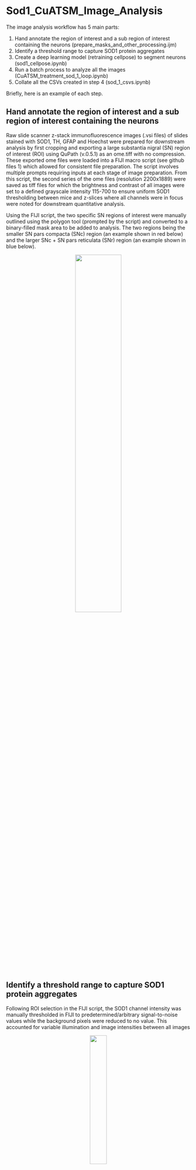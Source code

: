 # Sod1_CuATSM_Image_Analysis

The image analysis workflow has 5 main parts:
1) Hand annotate the region of interest and a sub region of interest containing the neurons (prepare_masks_and_other_processing.ijm)
2) Identify a threshold range to capture SOD1 protein aggregates  
3) Create a deep learning model (retraining cellpose) to segment neurons (sod1_cellpose.ipynb)
4) Run a batch process to analyze all the images (CuATSM_treatment_sod_1_loop.ipynb)
5) Collate all the CSVs created in step 4 (sod_1_csvs.ipynb)

Briefly, here is an example of each step. 

## Hand annotate the region of interest and a sub region of interest containing the neurons

Raw slide scanner z-stack immunofluorescence images (.vsi files) of slides stained with SOD1, TH, GFAP and Hoechst were prepared for downstream analysis by first cropping and exporting a large substantia nigral (SN) region of interest (ROI) using QuPath (v.0.5.1) as an ome.tiff with no compression. These exported ome files were loaded into a FIJI macro script (see github files 1) which allowed for consistent file preparation. The script involves multiple prompts requiring inputs at each stage of image preparation. From this script, the second series of the ome files (resolution 2200x1889) were saved as tiff files for which the brightness and contrast of all images were set to a defined grayscale intensity 115-700 to ensure uniform SOD1 thresholding between mice and z-slices where all channels were in focus were noted for downstream quantitative analysis.

Using the FIJI script, the two specific SN regions of interest were manually outlined using the polygon tool (prompted by the script) and converted to a binary-filled mask area to be added to analysis. The two regions being the smaller SN pars compacta (SNc) region (an example shown in red below) and the larger SNc + SN pars reticulata (SNr) region (an example shown in blue below). 

<p align="center">
<img  src="read_me_files/ROIS.png" width="50%" height="50%" /> 
</p>


## Identify a threshold range to capture SOD1 protein aggregates 

Following ROI selection in the FIJI script, the SOD1 channel intensity was manually thresholded  in FIJI to predetermined/arbitrary signal-to-noise values while the background pixels were reduced to no value. This accounted for variable illumination and image intensities between all images 

<p align="center">
<img  src="read_me_files/sod_1_thresh.png" width="30%" height="30%"/> 
</p>

###### Screenshot taken whilst implementing the threshold range workflow

## Create a deep learning model (retraining cellpose) to segment neurons

A custom trained deep learning artificial intelligence (AI) cellpose model was trained for use in downstream neuron stereological analysis. This cellpose model was trained on 50 2-dimensional image slices from 16 z-stack images (from 8 different mice; 10% of cohort) which had been manually segmented by one investigator. It was then applied to an additional set of 8 slices in which neurons had also been manually segmented and counted, resulting stereological counts exhibited an accuracy of 0.72 and f1 score of 0.83.

<p align="center">
<img  src="read_me_files/raw.png" width="30%" height="30%"/> 
</p>

###### Example# 2D raw image slices from z-stack.

<p align="center">
<img  src="read_me_files/mask.png" width="30%" height="30%"/> 
</p>

###### Example: 2D raw image slices from z-stack with corresponding mask to (re)train cellpose. 

The code to train the model is in the script "sod1_cellpose.ipynb" the key paramaters used were:

| Input  | Value |
| ------------- | ------------- |
| number_of_epochs | 500  |
| initial_learning_rate  | 0.1  |
| batch_size | 16  |
| percentage_validation  | 20  |
| Use_Data_augmentation  | False  |
| Pretrained_model | "Cytoplasm2"  |

The code we used was essentially the [ZeroCostDL4Mic](https://www.nature.com/articles/s41467-021-22518-0/) cellpose notebook, however we created a local conda environment as to not be limited by colab sessions running out of resources.


## Run a batch process to analyze all the images

To analyse the images with neuron stereology, astrocyte segmentation and SOD1 localisation quantification, an automated custom python workflow (SOD_1_image_analysis_loop.ipynb) was used to process the tiff images produced during the pre-processing stage. The workflow generated a spatial profile within the inputted SN ROIs for the neurons, astrocytes and SOD1 and forms a three-dimensional (3D) reconstruction allowing visualisation of the spatial localisation of SOD1 aggregates within and outside these cell types.

The workflow is based of a "ref_master_csv, with the following structure:

| Directonary                                            | IMAGE_ID                      | min_thresh | max_thresh | first_slice | last_slice | Genptype | Treatment | Width (Pixels) | With (um) | Height (Pixels) | Height (um) | C dim | Z dim | T dim | X_pix | Y_pix | Z_pix |
|--------------------------------------------------------|-------------------------------|------------|------------|-------------|------------|----------|-----------|----------------|-----------|-----------------|-------------|-------|-------|-------|-------|-------|-------|
| R:\PRJ-SOD1_AI\cuatsm_treatment_sod_1_analysis_200_300 | MS167_SN_Z01_1_VC_Tiff_format | 370        | 698        | 2           | 35         | SOCK     | SSV       | 12246          | 1408.29   | 10890           | 1252.3      | 4     | 41    | 1     | 0.115 | 0.115 | 0.5   |
| R:\PRJ-SOD1_AI\cuatsm_treatment_sod_1_analysis_200_300 | MS167_SN_Z01_2_VC_Tiff_format | 374        | 698        | 3           | 36         | SOCK     | SSV       | 12246          | 1408.29   | 10890           | 1252.3      | 4     | 41    | 1     | 0.115 | 0.115 | 0.5   |
| R:\PRJ-SOD1_AI\cuatsm_treatment_sod_1_analysis_200_300 | MS167_SN_Z03_1_VC_Tiff_format | 381        | 698        | 1           | 39         | SOCK     | SSV       | 17910          | 2059.66   | 12480           | 1435.2      | 4     | 41    | 1     | 0.115 | 0.115 | 0.5   |
| R:\PRJ-SOD1_AI\cuatsm_treatment_sod_1_analysis_200_300 | MS167_SN_Z03_2_VC_Tiff_format | 377        | 698        | 1           | 36         | SOCK     | SSV       | 17910          | 2059.66   | 12480           | 1435.2      | 4     | 41    | 1     | 0.115 | 0.115 | 0.5   |
| R:\PRJ-SOD1_AI\cuatsm_treatment_sod_1_analysis_200_300 | MS167_SN_Z05_1_VC_Tiff_format | 367        | 698        | 1           | 33         | SOCK     | SSV       | 16272          | 1871.29   | 10584           | 1217.16     | 4     | 41    | 1     | 0.115 | 0.115 | 0.5   |
| R:\PRJ-SOD1_AI\cuatsm_treatment_sod_1_analysis_200_300 | MS167_SN_Z05_2_VC_Tiff_format | 381        | 698        | 1           | 38         | SOCK     | SSV       | 16272          | 1871.29   | 10584           | 1217.16     | 4     | 41    | 1     | 0.115 | 0.115 | 0.5   |
| R:\PRJ-SOD1_AI\cuatsm_treatment_sod_1_analysis_200_300 | MS167_SN_Z07_1_VC_Tiff_format | 377        | 698        | 1           | 35         | SOCK     | SSV       | 13200          | 1518      | 13272           | 1526.28     | 4     | 41    | 1     | 0.115 | 0.115 | 0.5   |

The explanation for each column is as follows:

| Column Title  | Explanation |
| ------------- | ------------- |
| Directonary | The location of the image  |
| IMAGE_ID  | A unique ID for each image  |
| min_thresh | min grayscale range for indetifying SOD1  |
| max_thresh  | max grayscale range for indetifying SOD1  |
| first_slice  | crops the image  |
| last_slice | crops the image   |
| Genptype  | identifies the genotype  |
| Width (Pixels) | image width in pixels   |
|  With (um)  | image width in micron   |
| Height (Pixels) |  image height in pixels   |
| Height (um) |  image height in micron   |
|  C dim | number of channels  |
| Z dim | number of Z slices   |
| T dim | number of time channels   |
|  X_pix| X pixel size (um)  |
|  Y_pix | Y pixel size (um)   |
|  Z_pix | Z pixel size (um)   |


For each IMAGE_ID there are 3 files 
#### 1)	IMAGE_ID + “Tiff_format “
- This contains the 4 channel ome.tiff 
#### 2) IMAGE_ID + “mask “
- This contains the SNc + SN pars reticulata (SNr) 3D mask
#### 3) IMAGE_ID + “neuron_outline “
- This contains the SN pars compacta (SNc) region 3D mask

For neuron stereology, the python workflow ran the TH channel through the custom trained cellpose model in order to locate and segment every neuron in the SNc ROI. It is important to note our model was trained on 2D data to produce 3D segmentations of neurons. This is done using “stitching” as described in the cellpose documentation 

*Cellpose will create ROIs in 2D on each XY slice and then stitch them across slices if the IoU between the mask on the current slice and the next slice is greater than or equal to the stitch_threshold* 

after some trial and error we settled on a stitch_threshold of 0.25. The 3D images were then binarized and cleaned using a dilation, fill holes, erosion and remove small objects sequence. After cleaning individual cells were labelled using "label image regions". 


To capture the non-uniform morphology of an astrocyte, the python workflow applied qsegmentation method of triangular yen thresholding, a size filter removed small objects. The workflow segmented astrocytes to measure and record their volume in the SNc and SNr and created a 3D-reconstruction of their spatial location in the image.

For SOD1 quantification, the python workflow applied the SOD1 manual thresholds. The Python workflow subsequently reports 3D measurements of both cellular (inside neurons and astrocytes) and other SOD1 aggregate volumes within the SNc and SNr regions (as defined by the masks from FIJI). The generation of a spatial profile and quantification of the thresholded SOD1 channel produced a 3D reconstruction allowing visualisation of the spatial localisation of SOD1 aggregates within and outside the different cell types.

Once the loop is up and running it exports the following files, naming is always done by OUT + IMAGE_ID + "what was measured" + "relevant extension")

| File Name  | Explanation |
| ------------- | ------------- |
| CELL.stl |  surface geometry of in neuron cells  |
| g_CELL.stl  | surface geometry of astrocyte cells  |
| mask.stl  | surface geometry of SNc + SN pars reticulata (SNr) 3D mask  |
| outline.stl  | surface geometry of SN pars compacta (SNc) region 3D mask |
| PROTEIN.stl  | surface geometry of all SOD1   |
| protein_in_cell.stl  | surface geometry of SOD1 in neuron cells   |
| protein_in_g_cellL.stl  |surface geometry of SOD1 in astrocyte cells  |
| protein_in_void.stl  | surface geometry of SOD1 in in the void |
| Cell_Volume.csv  | Cell volume for all individual neuron cells |
| cells_masked_outside_Volume.csv  | Cell volume for individual neuron cells outside the SN pars compacta (SNc) region 3D mask  |
| g_Cell_Volume.csv  | Total astrocyte cell volume |
| gilal_cells_outline_Volume.csv  | Total astrocyte cell volume outside the SN pars compacta (SNc) region 3D mask |
| MASK_Volume.csv  | Total SNc + SN pars reticulata (SNr) 3D mask volume |
| OUTLINE_Volume.csv  | Total SN pars compacta (SNc) region 3D mask volume |
| protein_in_cell_outside_Volume.csv  | SOD 1 volume in neuron cells outside the SN pars compacta (SNc) region 3D mask |
| Protein_in_cell_Volume.csv  | SOD 1 volume in all neuron cells  |
| protein_in_g_cell_outside_Volume.csv  | SOD 1 volume in astrocyte cells outside the SN pars compacta (SNc) region 3D mask |
| protein_in_g_cell_Volume.csv  | SOD 1 volume in all astrocyte cells  |
| protein_in_void_inside_Volume.csv  | SOD 1 volume in the void inside the SN pars compacta (SNc) region 3D mask|
| protein_in_void_outside_Volume.csv  | SOD 1 volume in the void outside the SN pars compacta (SNc) region 3D mask |
| void_inside_Volume.csv  | The volume of the void inside the SN pars compacta (SNc) region 3D mask  |
| void_outside_Volume.csv  | The volume of the void outside the SN pars compacta (SNc) region 3D mask  |
| void_Volume.csv  | The total volume of the void  |

From the .stls a render is produced for each image, a small handful of the total data is shown in the movie below

<p align="center">
<img  src="read_me_files/sod1_slow.gif" width="600" height="600"/> 
</p>


##  Collate all the CSVs

At this stage, for each image we have a bunch of .CSVs which contain meaningful information. Using the reference csv(s) described above we collate the data to a summary csv with the (sod_1_csvs.ipynb) notebook.










